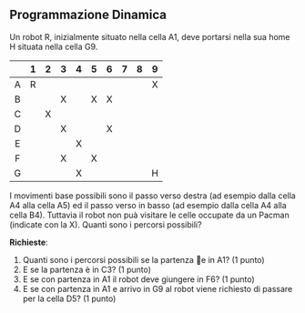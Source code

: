 ## Programmazione Dinamica ##

Un robot R, inizialmente situato nella cella A1, deve portarsi nella sua home H situata nella cella G9.

|   | 1 | 2 | 3 | 4 | 5 | 6 | 7 | 8 | 9 |
|:-:|:-:|:-:|:-:|:-:|:-:|:-:|:-:|:-:|:-:|
| A | R |   |   |   |   |   |   |   | X |
| B |   |   | X |   | X | X |   |   |   |
| C |   | X |   |   |   |   |   |   |   |
| D |   |   | X |   |   | X |   |   |   |
| E |   |   |   | X |   |   |   |   |   |
| F |   |   | X |   | X |   |   |   |   |
| G |   |   |   | X |   |   |   |   | H |

I movimenti base possibili sono il passo verso destra (ad esempio dalla cella A4 alla cella A5) ed il passo verso in basso (ad esempio dalla cella A4 alla cella B4). Tuttavia il robot non puà visitare le celle occupate da un Pacman (indicate con la X). Quanti sono i percorsi possibili?

__Richieste__:
1. Quanti sono i percorsi possibili se la partenza e in A1? (1 punto)
2. E se la partenza è in C3? (1 punto)
3. E se con partenza in A1 il robot deve giungere in F6? (1 punto)
4. E se con partenza in A1 e arrivo in G9 al robot viene richiesto di passare per la cella D5? (1 punto)
